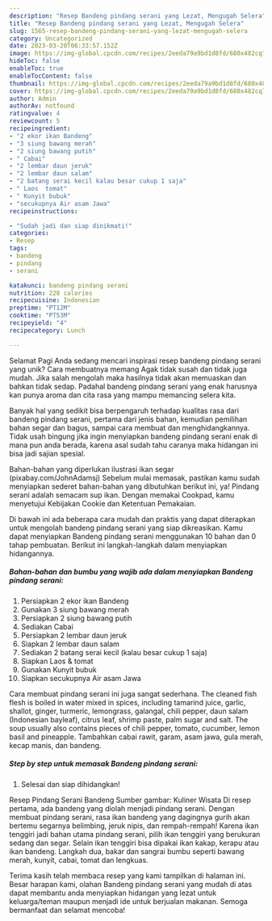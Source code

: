 ```yaml
---
description: "Resep Bandeng pindang serani yang Lezat, Mengugah Selera"
title: "Resep Bandeng pindang serani yang Lezat, Mengugah Selera"
slug: 1565-resep-bandeng-pindang-serani-yang-lezat-mengugah-selera
category: Uncategorized
date: 2023-03-20T06:33:57.152Z
image: https://img-global.cpcdn.com/recipes/2eeda79a9bd1d8fd/680x482cq70/bandeng-pindang-serani-foto-resep-utama.jpg
hideToc: false
enableToc: true
enableTocContent: false
thumbnail: https://img-global.cpcdn.com/recipes/2eeda79a9bd1d8fd/680x482cq70/bandeng-pindang-serani-foto-resep-utama.jpg
cover: https://img-global.cpcdn.com/recipes/2eeda79a9bd1d8fd/680x482cq70/bandeng-pindang-serani-foto-resep-utama.jpg
author: Admin
authorAv: notfound
ratingvalue: 4
reviewcount: 5
recipeingredient:
- "2 ekor ikan Bandeng"
- "3 siung bawang merah"
- "2 siung bawang putih"
- " Cabai"
- "2 lembar daun jeruk"
- "2 lembar daun salam"
- "2 batang serai kecil kalau besar cukup 1 saja"
- " Laos  tomat"
- " Kunyit bubuk"
- "secukupnya Air asam Jawa"
recipeinstructions:

- "Sudah jadi dan siap dinikmati!"
categories:
- Resep
tags:
- bandeng
- pindang
- serani

katakunci: bandeng pindang serani 
nutrition: 228 calories
recipecuisine: Indonesian
preptime: "PT12M"
cooktime: "PT53M"
recipeyield: "4"
recipecategory: Lunch

---
```



Selamat Pagi Anda sedang mencari inspirasi resep bandeng pindang serani yang unik? Cara membuatnya memang Agak tidak susah dan tidak juga mudah. Jika salah mengolah maka hasilnya tidak akan memuaskan dan bahkan tidak sedap. Padahal bandeng pindang serani yang enak harusnya kan punya aroma dan cita rasa yang mampu memancing selera kita.


Banyak hal yang sedikit bisa berpengaruh terhadap kualitas rasa dari bandeng pindang serani, pertama dari jenis bahan, kemudian pemilihan bahan segar dan bagus, sampai cara membuat dan menghidangkannya. Tidak usah bingung jika ingin menyiapkan bandeng pindang serani enak di mana pun anda berada, karena asal sudah tahu caranya maka hidangan ini bisa jadi sajian spesial.

Bahan-bahan yang diperlukan ilustrasi ikan segar (pixabay.com/JohnAdamsj) Sebelum mulai memasak, pastikan kamu sudah menyiapkan sederet bahan-bahan yang dibutuhkan berikut ini, ya! Pindang serani adalah semacam sup ikan. Dengan memakai Cookpad, kamu menyetujui Kebijakan Cookie dan Ketentuan Pemakaian.


Di bawah ini ada beberapa cara mudah dan praktis yang dapat diterapkan untuk mengolah bandeng pindang serani yang siap dikreasikan. Kamu dapat menyiapkan Bandeng pindang serani menggunakan 10 bahan dan 0 tahap pembuatan. Berikut ini langkah-langkah dalam menyiapkan hidangannya.

<!--inarticleads1-->

##### Bahan-bahan dan bumbu yang wajib ada dalam menyiapkan Bandeng pindang serani:

1. Persiapkan 2 ekor ikan Bandeng
1. Gunakan 3 siung bawang merah
1. Persiapkan 2 siung bawang putih
1. Sediakan  Cabai
1. Persiapkan 2 lembar daun jeruk
1. Siapkan 2 lembar daun salam
1. Sediakan 2 batang serai kecil (kalau besar cukup 1 saja)
1. Siapkan  Laos &amp; tomat
1. Gunakan  Kunyit bubuk
1. Siapkan secukupnya Air asam Jawa


Cara membuat pindang serani ini juga sangat sederhana. The cleaned fish flesh is boiled in water mixed in spices, including tamarind juice, garlic, shallot, ginger, turmeric, lemongrass, galangal, chili pepper, daun salam (Indonesian bayleaf), citrus leaf, shrimp paste, palm sugar and salt. The soup usually also contains pieces of chili pepper, tomato, cucumber, lemon basil and pineapple. Tambahkan cabai rawit, garam, asam jawa, gula merah, kecap manis, dan bandeng. 

<!--inarticleads2-->

##### Step by step untuk memasak Bandeng pindang serani:


1. Selesai dan siap dihidangkan!

Resep Pindang Serani Bandeng Sumber gambar: Kuliner Wisata Di resep pertama, ada bandeng yang diolah menjadi pindang serani. Dengan membuat pindang serani, rasa ikan bandeng yang dagingnya gurih akan bertemu segarnya belimbing, jeruk nipis, dan rempah-rempah! Karena ikan tenggiri jadi bahan utama pindang serani, pilih ikan tenggiri yang berukuran sedang dan segar. Selain ikan tenggiri bisa dipakai ikan kakap, kerapu atau ikan bandeng. Langkah dua, bakar dan sangrai bumbu seperti bawang merah, kunyit, cabai, tomat dan lengkuas. 

Terima kasih telah membaca resep yang kami tampilkan di halaman ini. Besar harapan kami, olahan Bandeng pindang serani yang mudah di atas dapat membantu anda menyiapkan hidangan yang lezat untuk keluarga/teman maupun menjadi ide untuk berjualan makanan. Semoga bermanfaat dan selamat mencoba!

